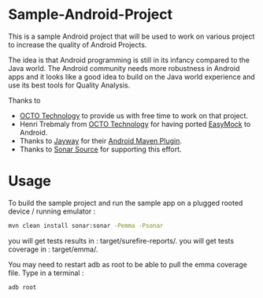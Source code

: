 Sample-Android-Project
======================

This is a sample Android project that will be used to work on various project to increase the quality of Android Projects.

The idea is that Android programming is still in its infancy compared to the Java world. 
The Android community needs more robustness in Android apps and it looks like a good idea to build on the Java world experience and use its best tools for Quality Analysis.

Thanks to
 * [OCTO Technology](http://www.octo.com/en) to provide us with free time to work on that project.
 * Henri Trebmaly from [OCTO Technology](http://www.octo.com/en) for having ported [EasyMock](http://www.easymock.org/) to Android.
 * Thanks to [Jayway](http://www.jayway.com/blog) for their [Android Maven Plugin](http://code.google.com/p/maven-android-plugin/).
 * Thanks to [Sonar Source](http://www.sonarsource.org/) for supporting this effort.


Usage
=====

To build the sample project and run the sample app on a plugged rooted device / running emulator : 

```bash
mvn clean install sonar:sonar -Pemma -Psonar
```

you will get tests results in : target/surefire-reports/.
you will get tests coverage in : target/emma/.


You may need to restart adb as root to be able to pull the emma coverage file. Type in a terminal :
```bash
adb root
```
